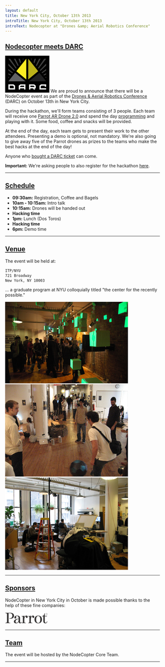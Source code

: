 ```yaml
---
layout: default
title: New York City, October 13th 2013
introTitle: New York City, October 13th 2013
introText: Nodecopter at "Drones &amp; Aerial Robotics Conference"
---
```


<h2 id="intro"><a href="#intro">Nodecopter meets DARC</a></h2>

<img src="/img/darc_logo.png" class="inset-right" width="144" height="120" />
We are proud to announce that there will be a NodeCopter event as part of the <a href="https://droneconference.org">Drones & Aerial Robotics Conference</a> (DARC) on October 13th in New York City.

During the hackathon, we'll form teams consisting of 3 people. Each team will receive one <a href="http://ardrone2.parrot.com/">Parrot AR Drone 2.0</a> and spend the day <a href="https://github.com/felixge/node-ar-drone">programming</a> and playing with it. Some food, coffee and snacks will be provided.

At the end of the day, each team gets to present their work to the other attendees. Presenting a demo is optional, not mandatory.
We're also going to give away five of the Parrot drones as prizes to the teams who make the best hacks at the end of the day!

Anyone who <a href="https://droneconference.org/register/">bought a DARC ticket</a> can come.

<strong>Important:</strong> We're asking people to also register for the hackathon <a href="http://www.eventbrite.com/event/8293334587">here</a>.

<hr>

<h2 id="schedule"><a href="#schedule">Schedule</a></h2>

<ul>
  <li><strong>09:30am:</strong> Registration, Coffee and Bagels</li>
  <li><strong>10am - 10:15am:</strong> Intro talk</li>
  <li><strong>10:15am:</strong> Drones will be handed out</li>
  <li><strong>Hacking time</strong></li>
  <li><strong>1pm:</strong> Lunch (Dos Toros)</li>
  <li><strong>Hacking time</strong></li>
  <li><strong>6pm:</strong> Demo time</li>
</ul>

<hr>

<h2 id="venue"><a href="#venue">Venue</a></h2>

The event will be held at:

```
ITP/NYU
721 Broadway
New York, NY 10003
```

... a graduate program at NYU colloquially titled "the center for the recently possible."

<img src="/img/venue_itp_nyc_1.jpg" width="400" height="265" />

<img src="/img/venue_itp_nyc_2.jpg" width="400" height="300" />

<img src="/img/venue_itp_nyc_3.jpg" width="400" height="300" />

<hr>

<h2 id="sponsors"><a href="#sponsors">Sponsors</a></h2>

<p>NodeCopter in New York City in October is made possible thanks to the help of these fine companies:</p>

<section class="sponsors">
  <a href="http://parrot.com"><img src="/img/sponsors/parrot.png" /></a>
</section>

<hr>

<h2 id="team"><a href="#team">Team</a></h2>

The event will be hosted by the NodeCopter Core Team.

<hr>
